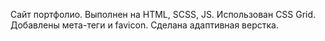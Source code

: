Сайт портфолио.
Выполнен на HTML, SCSS, JS.
Использован СSS Grid.
Добавлены мета-теги и favicon.
Сделана адаптивная верстка.
